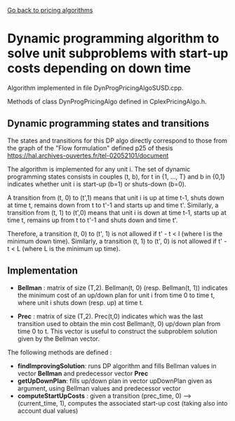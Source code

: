 
[Go back to pricing algorithms](pricing_algo.md)

# Dynamic programming algorithm to solve unit subproblems with start-up costs depending on down time

Algorithm implemented in file DynProgPricingAlgoSUSD.cpp.

Methods of class DynProgPricingAlgo defined in CplexPricingAlgo.h.

## Dynamic programming states and transitions

The states and transitions for this DP algo directly correspond to those from the graph of the "Flow formulation" defined p25 of thesis https://hal.archives-ouvertes.fr/tel-02052101/document 

The algorithm is implemented for any unit i.
The set of dynamic programming states consists in couples (t, b), for t in {1, ..., T} and b in {0,1} indicates whether unit i is start-up (b=1) or shuts-down (b=0).

A transition from (t, 0) to (t',1) means that unit i is up at time t-1, shuts down at time t, remains down from t to t'-1 and starts up and time t'. Similarly, a transition from (t, 1) to (t',0) means that unit i is down at time t-1,  starts up at time t, remains up from t to t'-1 and shuts down and time t'.

Therefore, a transition (t, 0) to (t', 1) is not allowed if t' - t < l (where l is the minimum down time).
Similarly, a transition (t, 1) to (t', 0) is not allowed if t' - t < L (where L is the minimum up time).


## Implementation

* **Bellman** : matrix of size (T,2). Bellman(t, 0) (resp. Bellman(t, 1)) indicates the minimum cost of an up/down plan for unit i from time 0 to time t, where unit i shuts down  (resp. up) at time t.

* **Prec** : matrix of size (T,2). Prec(t,0) indicates which was the last transition used to obtain the min cost Bellman(t, 0) up/down plan from time 0 to t. This vector is useful to construct the subproblem solution given by the Bellman vector.

The following methods are defined :

  * **findImprovingSolution**: runs DP algorithm and fills Bellman values in vector **Bellman** and predecessor vector **Prec**
  * **getUpDownPlan**: fills up/down plan in vector upDownPlan given as argument, using Bellman values and predecessor vector
  * **computeStartUpCosts** : given a transition (prec_time, 0) --> (current_time, 1), computes the associated start-up cost (taking also into account dual values)
